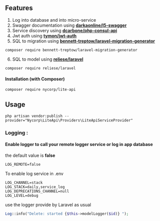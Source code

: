 
## Features

1. Log into database and into micro-service
2. Swagger documentation using **[darkaonline/l5-swagger](https://github.com/DarkaOnLine/L5-Swagger)**
3. Service discovery using **[dcarbone/php-consul-api](https://github.com/dcarbone/php-consul-api)**
4. Jwt auth using **[tymon/jwt-auth](https://github.com/tymon/jwt-auth)**
5. SQL to migration using **[bennett-treptow/laravel-migration-generator](https://github.com/bennett-treptow/laravel-migration-generator)**
```composer
composer require bennett-treptow/laravel-migration-generator
```
6. SQL to model using **[reliese/laravel](https://github.com/reliese/laravel)**
```composer
composer require reliese/laravel
```

#### Installation (with Composer)

```composer
composer require nycorp/lite-api
```

## Usage

```shell
php artisan vendor:publish --provider="Nycorp\LiteApi\Providers\LiteApiServiceProvider"
```

### Logging :

#### Enable logger to call your remote logger service or log in app database

the default value is **false**
```dotenv
LOG_REMOTE=false
```

To enable log service in .env
```dotenv
LOG_CHANNEL=stack
LOG_STACK=daily,service_log
LOG_DEPRECATIONS_CHANNEL=null
LOG_LEVEL=debug
```
use the logger provide by Laravel as usual

```php
Log::info("Delete: started {$this->modelLogger($id)} ");
```
